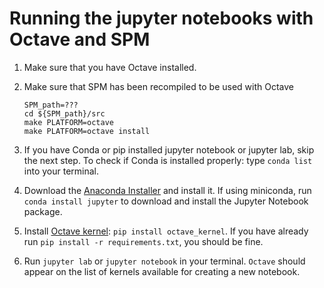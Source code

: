 # Running the jupyter notebooks with Octave and SPM

1.  Make sure that you have Octave installed.

1.  Make sure that SPM has been recompiled to be used with Octave

    ```
    SPM_path=???
    cd ${SPM_path}/src
    make PLATFORM=octave
    make PLATFORM=octave install
    ```

1.  If you have Conda or pip installed jupyter notebook or jupyter lab, skip
    the next step. To check if Conda is installed properly: type `conda list`
    into your terminal.

1.  Download the
    [Anaconda Installer](https://www.anaconda.com/products/individual) and
    install it. If using miniconda, run `conda install jupyter` to download and
    install the Jupyter Notebook package.

1.  Install [Octave kernel](https://pypi.org/project/octave-kernel/):
    `pip install octave_kernel`. If you have already run
    `pip install -r requirements.txt`, you should be fine.

1.  Run `jupyter lab` or `jupyter notebook` in your terminal. `Octave` should
    appear on the list of kernels available for creating a new notebook.
